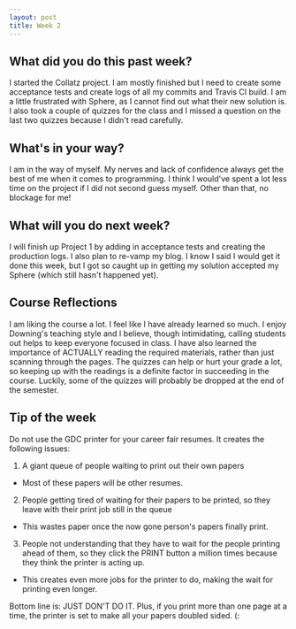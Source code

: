 ```yaml
---
layout: post
title: Week 2
---
```


## What did you do this past week?

  I started the Collatz project. I am mostly finished but I need to create some acceptance tests and create logs of all my commits and Travis CI build. I am a little frustrated with Sphere, as I cannot find out what their new solution is. I also took a couple of quizzes for the class and I missed a question on the last two quizzes because I didn't read carefully.

## What's in your way?
  I am in the way of myself. My nerves and lack of confidence always get the best of me when it comes to programming. I think I would've spent a lot less time on the project if I did not second guess myself. Other than that, no blockage for me!

## What will you do next week?
  I will finish up Project 1 by adding in acceptance tests and creating the production logs. I also plan to re-vamp my blog. I know I said I would get it done this week, but I got so caught up in getting my solution accepted my Sphere (which still hasn't happened yet).
  
## Course Reflections
I am liking the course a lot. I feel like I have already learned so much. I enjoy Downing's teaching style and I believe, though intimidating, calling students out helps to keep everyone focused in class. I have also learned the importance of ACTUALLY reading the required materials, rather than just scanning through the pages. The quizzes can help or hurt your grade a lot, so keeping up with the readings is a definite factor in succeeding in the course. Luckily, some of the quizzes will probably be dropped at the end of the semester. 

## Tip of the week
Do not use the GDC printer for your career fair resumes. It creates the following issues:
1. A giant queue of people waiting to print out their own papers
  - Most of these papers will be other resumes.
2. People getting tired of waiting for their papers to be printed, so they leave with their print job still in the queue
  - This wastes paper once the now gone person's papers finally print.
3. People not understanding that they have to wait for the people printing ahead of them, so they click the PRINT button a million     times because they think the printer is acting up.
  - This creates even more jobs for the printer to do, making the wait for printing even longer.
    
Bottom line is: JUST DON'T DO IT. Plus, if you print more than one page at a time, the printer is set to make all your papers doubled sided. (:
